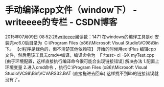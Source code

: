 # 手动编译cpp文件（window下） - writeeee的专栏 - CSDN博客
2015年07月09日 08:52:26[writeeee](https://me.csdn.net/writeeee)阅读数：1471
在windows的编译工具是cl
安装完vc6.0后目录为  C:\Program Files (x86)\Microsoft Visual Studio\VC98\Bin 下。 【cl程序是绿色的，但不清楚其他依赖项】
开始的时候用editPlus 编辑cpp文件，然后用该工具去cmd中编译，编译命令为    F:\test> cl -GX myTest.cpp
[由于环境配置，这样直接执行编译命令很可能会出现链接错误]
解决办法
1.配置上环境变量
2.进入cmd命令 ，执行C:\Program Files (x86)\Microsoft Visual Studio\VC98\Bin\VCVARS32.BAT (直接拖进去回车)
这样找不到lib的链接错误就没有了。
